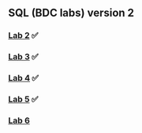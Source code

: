 ## SQL (BDC labs) version 2
### [Lab 2](https://github.com/AshleyBlair/SQL/blob/master/LAB2/LAB2.md) ✅ 
#### 
### [Lab 3](https://github.com/AshleyBlair/SQL/blob/master/LAB3/LAB3.md) ✅ 
#### 
### [Lab 4](https://github.com/AshleyBlair/SQL/blob/master/LAB4/LAB4.md) ✅
####
### [Lab 5](https://github.com/AshleyBlair/SQL/blob/master/LAB5/LAB5.md) ✅
####
### [Lab 6](https://github.com/AshleyBlair/SQL/blob/master/LAB6/LAB6.md)
####

